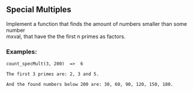 ## Special Multiples  

Implement a function that finds the amount of numbers smaller than some number  
mxval, that have the the first n primes as factors.

### Examples:
    count_specMult(3, 200)  =>  6 
    
    The first 3 primes are: 2, 3 and 5.
    
    And the found numbers below 200 are: 30, 60, 90, 120, 150, 180.